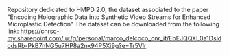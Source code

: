 Repository dedicated to HMPD 2.0, the dataset associated to the paper "Encoding Holographic Data into Synthetic Video Streams for Enhanced Microplastic Detection"
The dataset can be downloaded from the following link:
https://cnrsc-my.sharepoint.com/:u:/g/personal/marco_delcoco_cnr_it/EbEJQQXL0a1DsldcdsRb-PkB7nNG5u7HP8a2nx94P5Xi9g?e=Tr5Vlr

